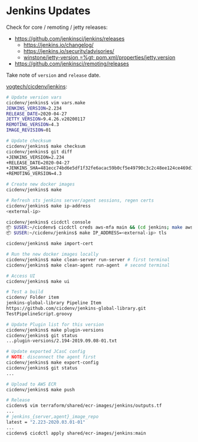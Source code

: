 # Jenkins Updates

Check for core / remoting / jetty releases:
* https://github.com/jenkinsci/jenkins/releases
  * https://jenkins.io/changelog/
  * https://jenkins.io/security/advisories/
  * [winstone/jetty-version =%gt; pom.xml/properties/jetty.version](https://github.com/jenkinsci/winstone/blob/master/pom.xml#L22)
* https://github.com/jenkinsci/remoting/releases

Take note of `version` and `release` date.

[vogtech/cicdenv/jenkins](https://github.com/vogtech/cicdenv/blob/master/jenkins/):
```bash
# Update version vars
cicdenv/jenkins$ vim vars.make
JENKINS_VERSION=2.234
RELEASE_DATE=2020-04-27
JETTY_VERSION=9.4.26.v20200117
REMOTING_VERSION=4.3
IMAGE_REVISION=01

# Update checksum
cicdenv/jenkins$ make checksum
cicdenv/jenkins$ git diff
+JENKINS_VERSION=2.234
+RELEASE_DATE=2020-04-27
+JENKINS_SHA=481ecc74bd6e5df1f32fe6acac59b0cf5e49790c3c2c48ee124ce469d133f4c0
+REMOTING_VERSION=4.3

# Create new docker images
cicdenv/jenkins$ make

# Refresh sts jenkins server/agent sessions, regen certs
cicdenv/jenkins$ make ip-address
<external-ip>

cicdenv/jenkins$ cicdctl console
📦 $USER:~/cicdenv$ cicdctl creds aws-mfa main && (cd jenkins; make aws-creds)
📦 $USER:~/cicdenv/jenkins$ make IP_ADDRESS=<external-ip> tls

cicdenv/jenkins$ make import-cert

# Run the new docker images locally
cicdenv/jenkins$ make clean-server run-server # first terminal
cicdenv/jenkins$ make clean-agent run-agent  # second terminal

# Access UI
cicdenv/jenkins$ make ui

# Test a build
cicdenv/ Folder item
jenkins-global-library Pipeline Item
https://github.com/cicdenv/jenkins-global-library.git
TestPipelineScript.groovy

# Update Plugin list for this version
cicdenv/jenkins$ make plugin-versions
cicdenv/jenkins$ git status
...plugin-versions/2.194-2019.09.08-01.txt

# Update exported JCasC config
# NOTE: disconnect the agent first
cicdenv/jenkins$ make export-config
cicdenv/jenkins$ git status
...

# Upload to AWS ECR
cicdenv/jenkins$ make push

# Release
cicdenv$ vim terraform/shared/ecr-images/jenkins/outputs.tf
...
# jenkins_{server,agent}_image_repo
latest = "2.223-2020.03.01-01"
...
cicdenv$ cicdctl apply shared/ecr-images/jenkins:main
```
